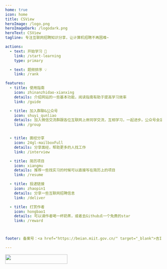 ```yaml
---
home: true
icon: home
title: CSView
heroImage: /logo.png
heroImageDark: /logodark.png
heroText: CSView
tagline: 专注互联网招聘知识分享，让计算机招聘不再困难~

actions:
  - text: 开始学习 🧭
    link: /start-learning
    type: primary

  - text: 题频排序 💡
    link: /rank

features:
  - title: 使用指南
    icon: zhinanzhidao-xianxing
    details: 介绍网站的一些基本功能，阅读指南有助于提高学习效率
    link: /guide

  - title: 加入群聊&公众号
    icon: shuyi_qunliao
    details: 加入微信交流群跟各位互联网上岸同学交流，互相学习，一起进步。公众号会定期分享高质量面经解析
    link: /group


  - title: 面经分享
    icon: 24gl-mailboxFull
    details: 分享面经，帮助更多的人找工作
    link: /interview

  - title: 简历项目
    icon: xiangmu
    details: 推荐一些找实习的时候可以直接写在简历上的项目
    link: /resume

  - title: 投递链接
    icon: zhaopin1
    details: 分享一些互联网招聘信息
    link: /deliver

  - title: 打赏作者
    icon: hongbao1
    details: 可以请作者喝一杯奶茶，或者去Github点一个免费的star
    link: /reward



footer: 备案号：<a href="https://beian.miit.gov.cn/" target="_blank">吉ICP备2023000735号-2</a>

---
```



<img src="https://pic.imgdb.cn/item/63f7590ff144a01007a3baff.jpg" width="200px" height="30px" />












